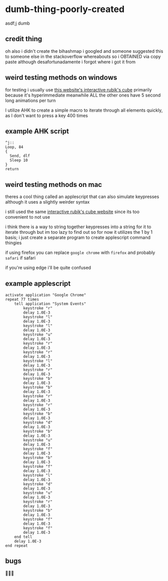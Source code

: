 # dumb-thing-poorly-created
asdf;j
dumb
## credit thing
oh also i didn't create the bihashmap i googled and someone suggested this to someone else in the stackoverflow whereabouts so i OBTAINED via copy paste although desafortunadamente i forgot where i got it from

## weird testing methods on windows
for testing i usually use [this website's interactive rubik's cube](https://ruwix.com/online-rubiks-cube-solver-program/) primarily because it's hyperimmediate meanwhile ALL the other ones have 5 second long animations per turn

I utilize AHK to create a simple macro to iterate through all elements quickly, as I don't want to press a key 400 times

## example AHK script
```autohotkey
^j::
Loop, 84
{
  Send, dlf
  Sleep 10
}
return
```

## weird testing methods on mac
theres a cool thing called an applescript that can also simulate keypresses although it uses a slightly weirder syntax

i still used the same [interactive rubik's cube website](https://ruwix.com/online-rubiks-cube-solver-program/) since its too convenient to not use

i think there is a way to string together keypresses into a string for it to iterate through but im too lazy to find out so for now it utilizes the 1 by 1 basis; i just create a separate program to create applescript command thingies

if using firefox you can replace `google chrome` with `firefox` and probably `safari` if safari

if you're using edge i'll be quite confused

## example applescript
```applescript
activate application "Google Chrome"
repeat 77 times
	tell application "System Events"
		keystroke "r"
		delay 1.0E-3
		keystroke "l"
		delay 1.0E-3
		keystroke "l"
		delay 1.0E-3
		keystroke "u"
		delay 1.0E-3
		keystroke "r"
		delay 1.0E-3
		keystroke "r"
		delay 1.0E-3
		keystroke "l"
		delay 1.0E-3
		keystroke "r"
		delay 1.0E-3
		keystroke "b"
		delay 1.0E-3
		keystroke "b"
		delay 1.0E-3
		keystroke "r"
		delay 1.0E-3
		keystroke "r"
		delay 1.0E-3
		keystroke "b"
		delay 1.0E-3
		keystroke "d"
		delay 1.0E-3
		keystroke "b"
		delay 1.0E-3
		keystroke "u"
		delay 1.0E-3
		keystroke "f"
		delay 1.0E-3
		keystroke "b"
		delay 1.0E-3
		keystroke "f"
		delay 1.0E-3
		keystroke "l"
		delay 1.0E-3
		keystroke "d"
		delay 1.0E-3
		keystroke "u"
		delay 1.0E-3
		keystroke "r"
		delay 1.0E-3
		keystroke "b"
		delay 1.0E-3
		keystroke "f"
		delay 1.0E-3
		keystroke "f"
		delay 1.0E-3
	end tell
	delay 1.0E-3
end repeat
```

## bugs
🐛🐛🐛
